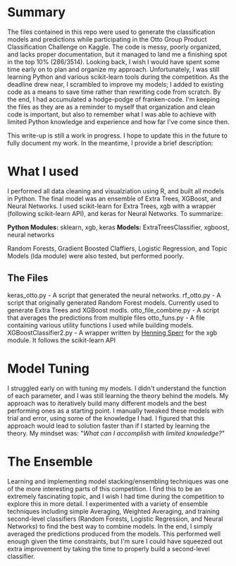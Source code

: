 # Summary
The files contained in this repo were used to generate the classification models and predictions while participating in the Otto Group Product Classification Challenge on Kaggle. The code is messy, poorly organized, and lacks proper documentation, but it managed to land me a finishing spot in the top 10% (286/3514). Looking back, I wish I would have spent some time early on to plan and organize my approach. Unfortunately, I was still learning Python and  various scikit-learn tools during the competition. As the deadline drew near, I scrambled to improve my models; I added to existing code as a means to save time rather than rewriting code from scratch. By the end, I had accumulated a hodge-podge of franken-code. I'm keeping the files as they are as a reminder  to myself that organization and clean code is important, but also to remember what I was able to achieve with limited Python knowledge and experience and how far I've come since then.

This write-up is still a work in progress. I hope to update this in the future to fully document my work. In the meantime, I provide a brief description:

# What I used
I performed all data cleaning and visualziation using R, and built all models in Python. The final model was an ensemble of Extra Trees, XGBoost, and Neural Networks. I used scikit-learn for Extra Trees, xgb with a wrapper (following scikit-learn API), and keras for Neural Networks. To summarize:

**Python Modules:** sklearn, xgb, keras
**Models:** ExtraTreesClassifier, xgboost, neural networks

Random Forests, Gradient Boosted Claffiers, Logistic Regression, and Topic Models (lda module) were also tested, but performed poorly.

## The Files
keras_otto.py - A script that generated the neural networks.
rf_otto.py - A script that originally generated Random Forest models. Currently used to generate Extra Trees and XGBoost modls.
otto_file_combine.py - A script that averages the predictions from multiple files
otto_funs.py - A file containing various utility functions I used while building models.
XGBoostClassifier2.py - A wrapper written by [Henning Sperr](www.github.com/hsperr) for the xgb module. It follows the scikit-learn API

# Model Tuning
I struggled early on with tuning my models. I didn't understand the function of each parameter, and I was still learning the theory behind the models. My approach was to iteratively build many different models and the best performing ones as a starting point. I manually tweaked these models with trial and error, using some of the knowledge I had. I figured that this approach would lead to solution faster than if I started by learning the theory. My mindset was: "*What can I accomplish with limited knowledge?*"

# The Ensemble
Learning and implementing model stacking/ensembling techniques was one of the more interesting parts of this competition. I find this to be an extremely fascinating topic, and I wish I had time during the competition to explore this in more detail. I experimented with a variety of ensemble techniques including simple Averaging, Weighted Averaging, and training second-level classifiers (Random Forests, Logistic Regression, and Neural Networks) to find the best way to combine models. In the end, I simply averaged the predictions produced from the models. This performed well enough given the time constraints, but I'm sure I could have squeezed out extra improvement by taking the time to properly build a second-level classifier.
